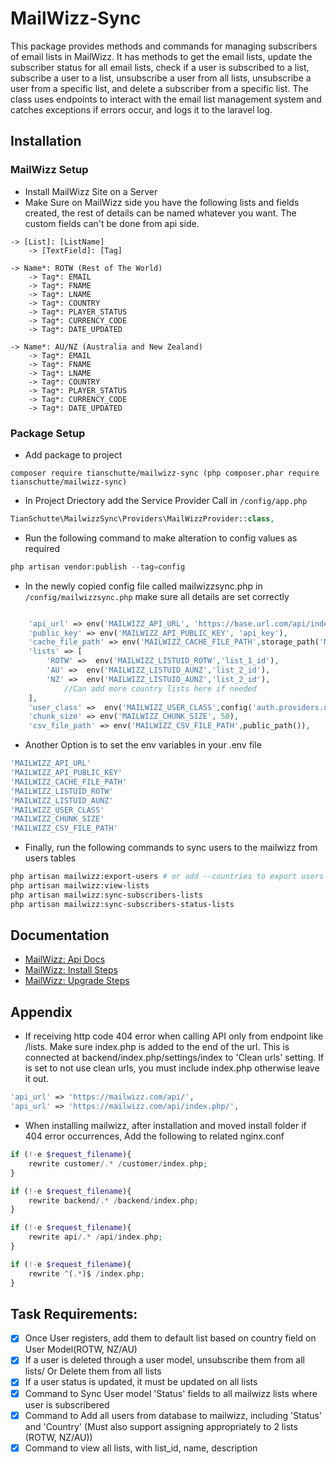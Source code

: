 # MailWizz-Sync

This package provides methods and commands for managing subscribers of email lists in MailWizz. It has methods to get the email lists, update the subscriber status for all email lists, check if a user is subscribed to a list, subscribe a user to a list, unsubscribe a user from all lists, unsubscribe a user from a specific list, and delete a subscriber from a specific list. The class uses endpoints to interact with the email list management system and catches exceptions if errors occur, and logs it to the laravel log.

## Installation

### MailWizz Setup
- Install MailWizz Site on a Server
- Make Sure on MailWizz side you have the following lists and fields created, the rest of details can be named whatever you want. The custom fields can't be done from api side.
```
-> [List]: [ListName]
    -> [TextField]: [Tag]

-> Name*: ROTW (Rest of The World)
    -> Tag*: EMAIL
    -> Tag*: FNAME
    -> Tag*: LNAME
    -> Tag*: COUNTRY
    -> Tag*: PLAYER_STATUS
    -> Tag*: CURRENCY_CODE
    -> Tag*: DATE_UPDATED
    
-> Name*: AU/NZ (Australia and New Zealand)
    -> Tag*: EMAIL
    -> Tag*: FNAME
    -> Tag*: LNAME
    -> Tag*: COUNTRY
    -> Tag*: PLAYER_STATUS
    -> Tag*: CURRENCY_CODE
    -> Tag*: DATE_UPDATED
```

### Package Setup
- Add package to project

```composer
composer require tianschutte/mailwizz-sync (php composer.phar require tianschutte/mailwizz-sync)
```

- In Project Driectory add the Service Provider Call in `/config/app.php`
```php
TianSchutte\MailwizzSync\Providers\MailWizzProvider::class,
```

- Run the following command to make alteration to config values as required

```php
php artisan vendor:publish --tag=config
```

- In the newly copied config file called mailwizzsync.php in `/config/mailwizzsync.php` make sure all details are set correctly
```php

    'api_url' => env('MAILWIZZ_API_URL', 'https://base.url.com/api/index.php/'),
    'public_key' => env('MAILWIZZ_API_PUBLIC_KEY', 'api_key'),
    'cache_file_path' => env('MAILWIZZ_CACHE_FILE_PATH',storage_path('MailWizz/data/cache')),
    'lists' => [
        'ROTW' =>  env('MAILWIZZ_LISTUID_ROTW','list_1_id'),
        'AU' =>  env('MAILWIZZ_LISTUID_AUNZ','list_2_id'),
        'NZ' =>  env('MAILWIZZ_LISTUID_AUNZ','list_2_id'),
            //Can add more country lists here if needed
    ],
    'user_class' =>  env('MAILWIZZ_USER_CLASS',config('auth.providers.users.model')), //add your user model path here
    'chunk_size' => env('MAILWIZZ_CHUNK_SIZE', 50),
    'csv_file_path' => env('MAILWIZZ_CSV_FILE_PATH',public_path()),
```
- Another Option is to set the env variables in your .env file
```php
'MAILWIZZ_API_URL'
'MAILWIZZ_API_PUBLIC_KEY'
'MAILWIZZ_CACHE_FILE_PATH'
'MAILWIZZ_LISTUID_ROTW'
'MAILWIZZ_LISTUID_AUNZ'
'MAILWIZZ_USER_CLASS'
'MAILWIZZ_CHUNK_SIZE'
'MAILWIZZ_CSV_FILE_PATH'
```

- Finally, run the following commands to sync users to the mailwizz from users tables
```bash
php artisan mailwizz:export-users # or add --countries to export users only on countries listed on config
php artisan mailwizz:view-lists
php artisan mailwizz:sync-subscribers-lists
php artisan mailwizz:sync-subscribers-status-lists
```


## Documentation

- [MailWizz: Api Docs](https://api-docs.mailwizz.com/)
- [MailWizz: Install Steps](https://www.mailwizz.com/kb/install-steps/)
- [MailWizz: Upgrade Steps](https://www.mailwizz.com/kb/upgrade-steps/)

## Appendix

- If receiving http code 404 error when calling API only from endpoint like /lists. Make sure index.php is added to the end of the url. This is connected at backend/index.php/settings/index to 'Clean urls' setting. If is set to not use clean urls, you must include index.php otherwise leave it out.

```php
'api_url' => 'https://mailwizz.com/api/',
'api_url' => 'https://mailwizz.com/api/index.php/',
```

- When installing mailwizz, after installation and moved install folder if 404 error occurrences, Add the following to related nginx.conf

```php
if (!-e $request_filename){
    rewrite customer/.* /customer/index.php;
}

if (!-e $request_filename){
    rewrite backend/.* /backend/index.php;
}

if (!-e $request_filename){
    rewrite api/.* /api/index.php;
}

if (!-e $request_filename){
    rewrite ^(.*)$ /index.php;
}
```

## Task Requirements:

- [x] Once User registers, add them to default list based on country field on User Model(ROTW, NZ/AU)
- [x] If a user is deleted through a user model, unsubscribe them from all lists/ Or Delete them from all lists
- [x] If a user status is updated, it must be updated on all lists
- [x] Command to Sync User model 'Status' fields to all mailwizz lists where user is subscribered
- [x] Command to Add all users from database to mailwizz, including 'Status' and 'Country' (Must also support assigning
  appropriately to 2 lists (ROTW, NZ/AU))
- [x] Command to view all lists, with list_id, name, description
